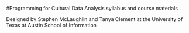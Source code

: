 #Programming for Cultural Data Analysis syllabus and course materials

Designed by Stephen McLaughlin and Tanya Clement at the University of Texas at Austin School of Information
